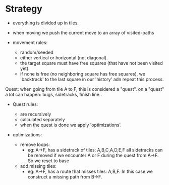 # Strategy

- everything is divided up in tiles.
- when moving we push the current move to an array of visited-paths
- movement rules:

  - random/seeded
  - either vertical or horizontal (not diagonal).
  - the target square must have free squares (that have not been visited yet).
  - if none is free (no neighboring square has free squares), we 'backtrack' to the last square in our 'history' adn repeat this process.

Quest:
when going from tile A to F, this is considered a "quest".
on a "quest" a lot can happen: bugs, sidetracks, finish line..

- Quest rules:

  - are recursively
  - calculated separately
  - when the quest is done we apply 'optimizations'.

- optimizations:
  - remove loops:
    - eg: A->F, has a sidetrack of tiles: A,B,C,A,D,E,F
      all sidetracks can be removed if we encounter A or F during the quest from A->F. So we reset to base
  - add missing tiles:
    - eg: A->F, has a route that misses tiles: A,B,F.
      In this case we construct a missing path from B->F.
